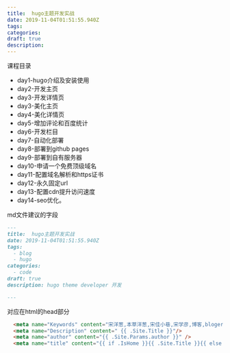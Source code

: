 ```yaml
---
title:  hugo主题开发实战
date: 2019-11-04T01:51:55.940Z
tags: 
categories:
draft: true
description: 
---
```


课程目录

- day1-hugo介绍及安装使用
- day2-开发主页
- day3-开发详情页
- day3-美化主页
- day4-美化详情页
- day5-增加评论和百度统计
- day6-开发栏目
- day7-自动化部署
- day8-部署到github pages
- day9-部署到自有服务器
- day10-申请一个免费顶级域名
- day11-配置域名解析和https证书
- day12-永久固定url
- day13-配置cdn提升访问速度
- day14-seo优化。


md文件建议的字段

```markdown
---
title:  hugo主题开发实战
date: 2019-11-04T01:51:55.940Z
tags: 
  - blog
  - hugo
categories:
  - code
draft: true
description: hugo theme developer 开发

---
```

对应在html的head部分

```html
  <meta name="Keywords" content="宋洋葱,本草洋葱,宋佳小巷,宋学彦,博客,bloger"/>
  <meta name="Description" content=" {{ .Site.Title }}"/>
  <meta name="author" content="{{ .Site.Params.author }}" />
  <meta name="title" content="{{ if .IsHome }}{{ .Site.Title }}{{ else if .Params.heading }}{{ .Params.heading }}{{ else }}{{ .Title }} | {{ .Site.Title }}{{ end}}">
```